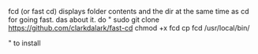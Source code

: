 fcd (or fast cd) displays folder contents and the dir at the same time as cd for going fast.
das about it.
do
"
sudo git clone https://github.com/clarkdalark/fast-cd
chmod +x fcd
cp fcd /usr/local/bin/

"
to install
